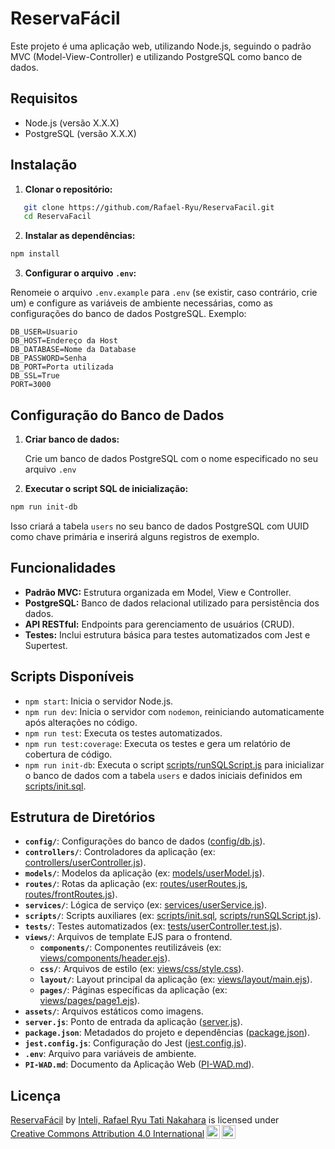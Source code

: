 # ReservaFácil

Este projeto é uma aplicação web, utilizando Node.js, seguindo o padrão MVC (Model-View-Controller) e utilizando PostgreSQL como banco de dados.

## Requisitos

- Node.js (versão X.X.X)
- PostgreSQL (versão X.X.X)

## Instalação

1. **Clonar o repositório:**

```bash
   git clone https://github.com/Rafael-Ryu/ReservaFacil.git
   cd ReservaFacil
```

2. **Instalar as dependências:**
    
```bash
npm install
```
    
3. **Configurar o arquivo `.env`:**
    
Renomeie o arquivo `.env.example` para `.env` (se existir, caso contrário, crie um) e configure as variáveis de ambiente necessárias, como as configurações do banco de dados PostgreSQL. Exemplo:
```
DB_USER=Usuario
DB_HOST=Endereço da Host
DB_DATABASE=Nome da Database
DB_PASSWORD=Senha
DB_PORT=Porta utilizada
DB_SSL=True
PORT=3000
```
    

Configuração do Banco de Dados
------------------------------

1. **Criar banco de dados:**
    
    Crie um banco de dados PostgreSQL com o nome especificado no seu arquivo `.env`
    
2. **Executar o script SQL de inicialização:**
    
```bash
npm run init-db
```
    
Isso criará a tabela `users` no seu banco de dados PostgreSQL com UUID como chave primária e inserirá alguns registros de exemplo.
    

Funcionalidades
---------------

* **Padrão MVC:** Estrutura organizada em Model, View e Controller.
* **PostgreSQL:** Banco de dados relacional utilizado para persistência dos dados.
* **API RESTful:** Endpoints para gerenciamento de usuários (CRUD).
* **Testes:** Inclui estrutura básica para testes automatizados com Jest e Supertest.

Scripts Disponíveis
-------------------

* `npm start`: Inicia o servidor Node.js.
* `npm run dev`: Inicia o servidor com `nodemon`, reiniciando automaticamente após alterações no código.
* `npm run test`: Executa os testes automatizados.
* `npm run test:coverage`: Executa os testes e gera um relatório de cobertura de código.
* `npm run init-db`: Executa o script [scripts/runSQLScript.js](scripts/runSQLScript.js) para inicializar o banco de dados com a tabela `users` e dados iniciais definidos em [scripts/init.sql](scripts/init.sql).

Estrutura de Diretórios
-----------------------

* **`config/`**: Configurações do banco de dados ([config/db.js](config/db.js)).
* **`controllers/`**: Controladores da aplicação (ex: [controllers/userController.js](controllers/userController.js)).
* **`models/`**: Modelos da aplicação (ex: [models/userModel.js](models/userModel.js)).
* **`routes/`**: Rotas da aplicação (ex: [routes/userRoutes.js](routes/userRoutes.js), [routes/frontRoutes.js](routes/frontRoutes.js)).
* **`services/`**: Lógica de serviço (ex: [services/userService.js](services/userService.js)).
* **`scripts/`**: Scripts auxiliares (ex: [scripts/init.sql](scripts/init.sql), [scripts/runSQLScript.js](scripts/runSQLScript.js)).
* **`tests/`**: Testes automatizados (ex: [tests/userController.test.js](tests/userController.test.js)).
* **`views/`**: Arquivos de template EJS para o frontend.
    * **`components/`**: Componentes reutilizáveis (ex: [views/components/header.ejs](views/components/header.ejs)).
    * **`css/`**: Arquivos de estilo (ex: [views/css/style.css](views/css/style.css)).
    * **`layout/`**: Layout principal da aplicação (ex: [views/layout/main.ejs](views/layout/main.ejs)).
    * **`pages/`**: Páginas específicas da aplicação (ex: [views/pages/page1.ejs](views/pages/page1.ejs)).
* **`assets/`**: Arquivos estáticos como imagens.
* **`server.js`**: Ponto de entrada da aplicação ([server.js](server.js)).
* **`package.json`**: Metadados do projeto e dependências ([package.json](package.json)).
* **`jest.config.js`**: Configuração do Jest ([jest.config.js](jest.config.js)).
* **`.env`**: Arquivo para variáveis de ambiente.
* **`PI-WAD.md`**: Documento da Aplicação Web ([PI-WAD.md](PI-WAD.md)).

Licença
-------

<p xmlns:cc="http://creativecommons.org/ns#" xmlns:dct="http://purl.org/dc/terms/"><a property="dct:title" rel="cc:attributionURL" href="https://github.com/Rafael-Ryu/Projeto-Individual">ReservaFácil</a> by <a rel="cc:attributionURL dct:creator" property="cc:attributionName" href="https://github.com/Rafael-Ryu">Inteli, Rafael Ryu Tati Nakahara</a> is licensed under <a href="https://creativecommons.org/licenses/by/4.0/?ref=chooser-v1" target="_blank" rel="license noopener noreferrer" style="display:inline-block;">Creative Commons Attribution 4.0 International<img style="height:22px!important;margin-left:3px;vertical-align:text-bottom;" src="https://mirrors.creativecommons.org/presskit/icons/cc.svg?ref=chooser-v1" alt=""><img style="height:22px!important;margin-left:3px;vertical-align:text-bottom;" src="https://mirrors.creativecommons.org/presskit/icons/by.svg?ref=chooser-v1" alt=""></a></p>